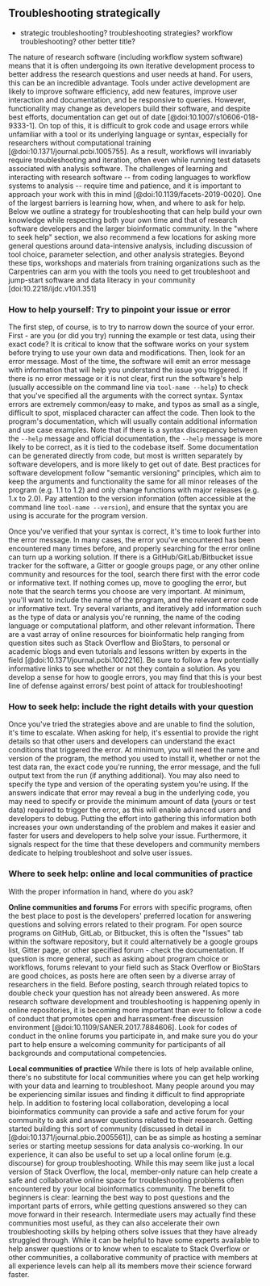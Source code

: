 ## Troubleshooting strategically
 - strategic troubleshooting? troubleshooting strategies? workflow troubleshooting? other better title?

The nature of research software (including workflow system software) means that it is often undergoing its own iterative development process to better address the research questions and user needs at hand.
For users, this can be an incredible advantage.
Tools under active development are likely to improve software efficiency, add new features, improve user interaction and documentation, and be responsive to queries.
However, functionality may change as developers build their software, and despite best efforts, documentation can get out of date [@doi:10.1007/s10606-018-9333-1].
On top of this, it is difficult to grok code and usage errors while unfamiliar with a tool or its underlying language or syntax, especially for researchers without computational training [@doi:10.1371/journal.pcbi.1005755].
As a result, workflows will invariably require troubleshooting and iteration, often even while running test datasets associated with analysis software.
The challenges of learning and interacting with research software -- from coding languages to workflow systems to analysis -- require time and patience, and it is important to approach your work with this in mind [@doi:10.1139/facets-2019-0020].
One of the largest barriers is learning how, when, and where to ask for help.
Below we outline a strategy for troubleshooting that can help build your own knowledge while respecting both your own time and that of research software developers and the larger bioinformatic community.
In the "where to seek help" section, we also recommend a few locations for asking more general questions around data-intensive analysis, including discussion of tool choice, parameter selection, and other analysis strategies.
Beyond these tips, workshops and materials from training organizations such as the Carpentries can arm you with the tools you need to get troubleshoot and jump-start software and data literacy in your community [doi:10.2218/ijdc.v10i1.351]

### How to help yourself: Try to pinpoint your issue or error

The first step, of course, is to try to narrow down the source of your error.
First - are you (or did you try) running the example or test data, using their exact code?
It is critical to know that the software works on your system before trying to use your own data and modifications.
Then, look for an error message.
Most of the time, the software will emit an error message with information that will help you understand the issue you triggered.
If there is no error message or it is not clear, first run the software's help (usually accessible on the command line via `tool-name --help`) to check that you've specified all the arguments with the correct syntax.
Syntax errors are extremely common/easy to make, and typos as small as a single, difficult to spot, misplaced character can affect the code.
Then look to the program's documentation, which will usually contain additional information and use case examples. Note that if there is a syntax discrepancy between the `--help` message and official documentation, the `--help` message is more likely to be correct, as it is tied to the codebase itself. Some documentation can be generated directly from code, but most is written separately by software developers, and is more likely to get out of date.
Best practices for software development follow "semantic versioning" principles, which aim to keep the arguments and functionality the same for all minor releases of the program (e.g. 1.1 to 1.2) and only change functions with major releases (e.g. 1.x to 2.0).
Pay attention to the version information (often accessible at the command line `tool-name --version`), and ensure that the syntax you are using is accurate for the program version.

Once you've verified that your syntax is correct, it's time to look further into the error message.
In many cases, the error you've encountered has been encountered many times before, and properly searching for the error online can turn up a working solution.
If there is a GitHub/GitLab/Bitbucket issue tracker for the software, a Gitter or google groups page, or any other online community and resources for the tool, search there first with the error code or informative text.
If nothing comes up, move to googling the error, but note that the search terms you choose are very important.
At minimum, you'll want to include the name of the program, and the relevant error code or informative text.
Try several variants, and iteratively add information such as the type of data or analysis you're running, the name of the coding language or computational platform, and other relevant information.
There are a vast array of online resources for bioinformatic help ranging from question sites such as Stack Overflow and BioStars, to personal or academic blogs and even tutorials and lessons written by experts in the field [@doi:10.1371/journal.pcbi.1002216].
Be sure to follow a few potentially informative links to see whether or not they contain a solution.
As you develop a sense for how to google errors, you may find that this is your best line of defense against errors/ best point of attack for troubleshooting!

### How to seek help: include the right details with your question

Once you've tried the strategies above and are unable to find the solution, it's time to escalate.
When asking for help, it's essential to provide the right details so that other users and developers can understand the exact conditions that triggered the error.
At minimum, you will need the name and version of the program, the method you used to install it, whether or not the test data ran, the exact code you're running, the error message, and the full output text from the run (if anything additional).
You may also need to specify the type and version of the operating system you're using.
If the answers indicate that error may reveal a bug in the underlying code, you may need to specify or provide the minimum amount of data (yours or test data) required to trigger the error, as this will enable advanced users and developers to debug.
Putting the effort into gathering this information both increases your own understanding of the problem and makes it easier and faster for users and developers to help solve your issue.
Furthermore, it signals respect for the time that these developers and community members dedicate to helping troubleshoot and solve user issues.

### Where to seek help: online and local communities of practice

With the proper information in hand, where do you ask?

**Online communities and forums**
For errors with specific programs, often the best place to post is the developers' preferred location for answering questions and solving errors related to their program.
For open source programs on GitHub, GitLab, or Bitbucket, this is often the "Issues" tab within the software repository, but it could alternatively be a google groups list, Gitter page, or other specified forum - check the documentation.
If question is more general, such as asking about program choice or workflows, forums relevant to your field such as Stack Overflow or BioStars are good choices, as posts here are often seen by a diverse array of researchers in the field.
Before posting, search through related topics to double check your question has not already been answered.
As more research software development and troubleshooting is happening openly in online repositories, it is becoming more important than ever to follow a code of conduct that promotes open and harrassment-free discussion environment [@doi:10.1109/SANER.2017.7884606].
Look for codes of conduct in the online forums you participate in, and make sure you do your part to help ensure a welcoming community for participants of all backgrounds and computational competencies.

**Local communities of practice**
While there is lots of help available online, there's no substitute for local communities where you can get help working with your data and learning to troubleshoot.
Many people around you may be experiencing similar issues and finding it difficult to find appropriate help.
In addition to fostering local collaboration, developing a local bioinformatics community can provide a safe and active forum for your community to ask and answer questions related to their research.
Getting started building this sort of community (discussed in detail in [@doi:10.1371/journal.pbio.2005561]), can be as simple as hosting a seminar series or starting meetup sessions for data analysis co-working.
In our experience, it can also be useful to set up a local online forum (e.g. discourse) for group troubleshooting.
While this may seem like just a local version of Stack Overflow, the local, member-only nature can help create a safe and collaborative online space for troubleshooting problems often encountered by your local bioinformatics community.
The benefit to beginners is clear: learning the best way to post questions and the important parts of errors, while getting questions answered so they can move forward in their research.
Intermediate users may actually find these communities most useful, as they can also accelerate their own troubleshooting skills by helping others solve issues that they have already struggled through.
While it can be helpful to have some experts available to help answer questions or to know when to escalate to Stack Overflow or other communities, a collaborative community of practice with members at all experience levels can help all its members move their science forward faster.
